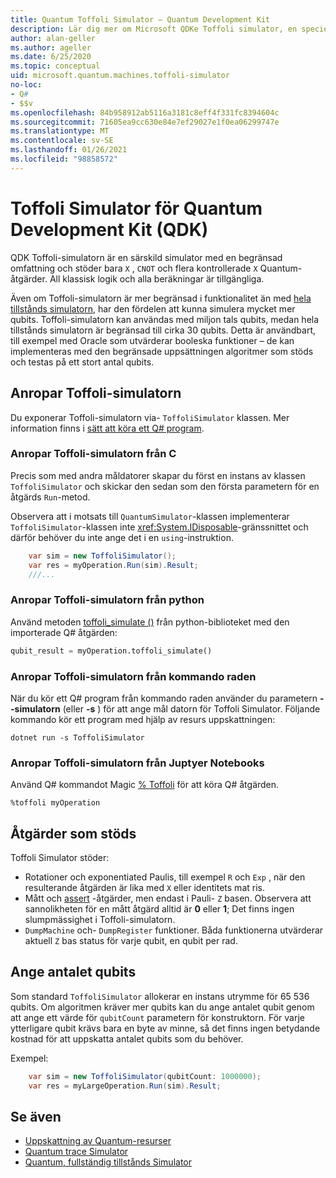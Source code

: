 ```yaml
---
title: Quantum Toffoli Simulator – Quantum Development Kit
description: Lär dig mer om Microsoft QDKe Toffoli simulator, en speciell funktion Quantum simulator som kan användas med miljon tals qubits.
author: alan-geller
ms.author: ageller
ms.date: 6/25/2020
ms.topic: conceptual
uid: microsoft.quantum.machines.toffoli-simulator
no-loc:
- Q#
- $$v
ms.openlocfilehash: 84b958912ab5116a3181c8eff4f331fc8394604c
ms.sourcegitcommit: 71605ea9cc630e84e7ef29027e1f0ea06299747e
ms.translationtype: MT
ms.contentlocale: sv-SE
ms.lasthandoff: 01/26/2021
ms.locfileid: "98858572"
---
```

# <a name="quantum-development-kit-qdk-toffoli-simulator"></a>Toffoli Simulator för Quantum Development Kit (QDK)

QDK Toffoli-simulatorn är en särskild simulator med en begränsad omfattning och stöder bara `X` , `CNOT` och flera kontrollerade `X` Quantum-åtgärder. All klassisk logik och alla beräkningar är tillgängliga.

Även om Toffoli-simulatorn är mer begränsad i funktionalitet än med [hela tillstånds simulatorn](xref:microsoft.quantum.machines.full-state-simulator), har den fördelen att kunna simulera mycket mer qubits. Toffoli-simulatorn kan användas med miljon tals qubits, medan hela tillstånds simulatorn är begränsad till cirka 30 qubits. Detta är användbart, till exempel med Oracle som utvärderar booleska funktioner – de kan implementeras med den begränsade uppsättningen algoritmer som stöds och testas på ett stort antal qubits.

## <a name="invoking-the-toffoli-simulator"></a>Anropar Toffoli-simulatorn

Du exponerar Toffoli-simulatorn via- `ToffoliSimulator` klassen. Mer information finns i [sätt att köra ett Q# program](xref:microsoft.quantum.guide.host-programs).

### <a name="invoking-the-toffoli-simulator-from-c"></a>Anropar Toffoli-simulatorn från C #

Precis som med andra måldatorer skapar du först en instans av klassen `ToffoliSimulator` och skickar den sedan som den första parametern för en åtgärds `Run`-metod.

Observera att i motsats till `QuantumSimulator`-klassen implementerar `ToffoliSimulator`-klassen inte <xref:System.IDisposable>-gränssnittet och därför behöver du inte ange det i en `using`-instruktion.

```csharp
    var sim = new ToffoliSimulator();
    var res = myOperation.Run(sim).Result;
    ///...
```

### <a name="invoking-the-toffoli-simulator-from-python"></a>Anropar Toffoli-simulatorn från python

Använd metoden [toffoli_simulate ()](https://docs.microsoft.com/python/qsharp-core/qsharp.loader.qsharpcallable) från python-biblioteket med den importerade Q# åtgärden:

```python
qubit_result = myOperation.toffoli_simulate()
```

### <a name="invoking-the-toffoli-simulator-from-the-command-line"></a>Anropar Toffoli-simulatorn från kommando raden

När du kör ett Q# program från kommando raden använder du parametern **--simulatorn** (eller **-s** ) för att ange mål datorn för Toffoli Simulator. Följande kommando kör ett program med hjälp av resurs uppskattningen: 

```dotnetcli
dotnet run -s ToffoliSimulator
```

### <a name="invoking-the-toffoli-simulator-from-juptyer-notebooks"></a>Anropar Toffoli-simulatorn från Juptyer Notebooks

Använd Q# kommandot Magic [% Toffoli](xref:microsoft.quantum.iqsharp.magic-ref.toffoli) för att köra Q# åtgärden.

```
%toffoli myOperation
```

## <a name="supported-operations"></a>Åtgärder som stöds

Toffoli Simulator stöder:

* Rotationer och exponentiated Paulis, till exempel `R` och `Exp` , när den resulterande åtgärden är lika med `X` eller identitets mat ris.
* Mått och [assert](xref:Microsoft.Quantum.Diagnostics.AssertMeasurement) -åtgärder, men endast i Pauli- `Z` basen. Observera att sannolikheten för en mått åtgärd alltid är **0** eller **1**; Det finns ingen slumpmässighet i Toffoli-simulatorn.
* `DumpMachine` och- `DumpRegister` funktioner.
Båda funktionerna utvärderar aktuell `Z` bas status för varje qubit, en qubit per rad.

## <a name="specifying-the-number-of-qubits"></a>Ange antalet qubits

Som standard `ToffoliSimulator` allokerar en instans utrymme för 65 536 qubits.
Om algoritmen kräver mer qubits kan du ange antalet qubit genom att ange ett värde för `qubitCount` parametern för konstruktorn.
För varje ytterligare qubit krävs bara en byte av minne, så det finns ingen betydande kostnad för att uppskatta antalet qubits som du behöver.

Exempel:

```csharp
    var sim = new ToffoliSimulator(qubitCount: 1000000);
    var res = myLargeOperation.Run(sim).Result;
```

## <a name="see-also"></a>Se även

- [Uppskattning av Quantum-resurser](xref:microsoft.quantum.machines.resources-estimator)
- [Quantum trace Simulator](xref:microsoft.quantum.machines.qc-trace-simulator.intro)
- [Quantum, fullständig tillstånds Simulator](xref:microsoft.quantum.machines.full-state-simulator) 